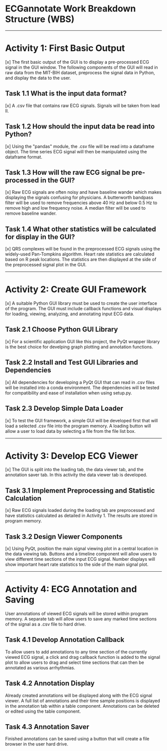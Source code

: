 
# ECGannotate Work Breakdown Structure (WBS)

---

# Activity 1: First Basic Output

[x] The first basic output of the GUI is to display a pre-processed ECG signal in the GUI window. The following components of the GUI will read in raw data from the MIT-BIH dataset, preprocess the signal data in Python, and display the data to the user.

## Task 1.1 What is the input data format?

[x] A .csv file that contains raw ECG signals. Signals will be taken from lead II.

## Task 1.2 How should the input data be read into Python?

[x] Using the "pandas" module, the .csv file will be read into a dataframe object. The time series ECG signal will then be manipulated using the dataframe format.

## Task 1.3 How will the raw ECG signal be pre-processed in the GUI?

[x] Raw ECG signals are often noisy and have baseline wander which makes displaying the signals confusing for physicians. A butterworth bandpass filter will be used to remove frequencies above 40 Hz and below 0.5 Hz to remove high and low frequency noise. A median filter will be used to remove baseline wander. 

## Task 1.4 What other statistics will be calculated for display in the GUI?

[x] QRS complexes will be found in the preprocessed ECG signals using the widely-used Pan-Tompkins algorithm. Heart rate statistics are calculated based on R peak locations. The statistics are then displayed at the side of the preprocessed signal plot in the GUI.

---

# Activity 2: Create GUI Framework

[x] A suitable Python GUI library must be used to create the user interface of the program. The GUI must include callback functions and visual displays for loading, viewing, analyzing, and annotating input ECG data.

## Task 2.1 Choose Python GUI Library

[x] For a scientific application GUI like this project, the PyQt wrapper library is the best choice for develping graph plotting and annotation functions.

## Task 2.2 Install and Test GUI Libraries and Dependencies

[x] All dependencies for developing a PyQt GUI that can read in .csv files will be installed into a conda environment. The dependencies will be tested for compatibility and ease of installation when using setup.py.

## Task 2.3 Develop Simple Data Loader

[x] To test the GUI framework, a simple GUI will be developed first that will load a selected .csv file into the program memory. A loading button will allow a user to load data by selecting a file from the file list box.

---

# Activity 3: Develop ECG Viewer

[x] The GUI is split into the loading tab, the data viewer tab, and the annotation saver tab. In this activity the data viewer tab is developed.

## Task 3.1 Implement Preprocessing and Statistic Calculation

[x] Raw ECG signals loaded during the loading tab are preprocessed and have statistics calculated as detailed in Activity 1. The results are stored in program memory.

## Task 3.2 Design Viewer Components

[x] Using PyQt, position the main signal viewing plot in a central location in the data viewing tab. Buttons and a timeline component will allow users to view different time sections of the input ECG signal. Number displays will show important heart rate statistics to the side of the main signal plot.

---

# Activity 4: ECG Annotation and Saving

User annotations of viewed ECG signals will be stored within program memory. A separate tab will allow users to save any marked time sections of the signal as a .csv file to hard drive.

## Task 4.1 Develop Annotation Callback

To allow users to add annotations to any time section of the currently viewed ECG signal, a click and drag callback function is added to the signal plot to allow users to drag and select time sections that can then be annotated as various arrhythmias.

## Task 4.2 Annotation Display

Already created annotations will be displayed along with the ECG signal viewer. A full list of annotations and their time sample positions is displayed in the annotation tab within a table component. Annotations can be deleted or edited using the table component.

## Task 4.3 Annotation Saver

Finished annotations can be saved using a button that will create a file browser in the user hard drive.
